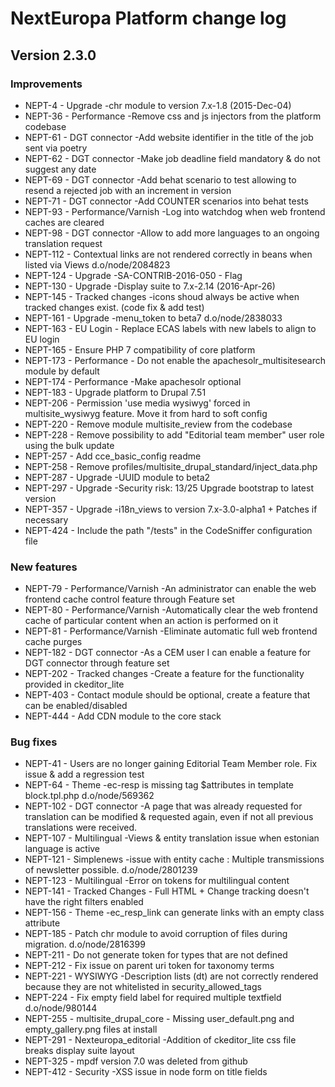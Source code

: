 # NextEuropa Platform change log

## Version 2.3.0

### Improvements
  * NEPT-4 - Upgrade -chr module to version 7.x-1.8 (2015-Dec-04)
  * NEPT-36 - Performance -Remove css and js injectors from the platform codebase
  * NEPT-61 - DGT connector -Add website identifier in the title of the job sent via poetry
  * NEPT-62 - DGT connector -Make job deadline field mandatory & do not suggest any date
  * NEPT-69 - DGT connector -Add behat scenario to test allowing to resend a rejected job with an increment in version
  * NEPT-71 - DGT connector -Add COUNTER scenarios into behat tests
  * NEPT-93 - Performance/Varnish -Log into watchdog when web frontend caches are cleared
  * NEPT-98 - DGT connector -Allow to add more languages to an ongoing translation request
  * NEPT-112 - Contextual links are not rendered correctly in beans when listed via Views d.o/node/2084823
  * NEPT-124 - Upgrade -SA-CONTRIB-2016-050 - Flag
  * NEPT-130 - Upgrade -Display suite to 7.x-2.14 (2016-Apr-26)
  * NEPT-145 - Tracked changes -icons shoud always be active when tracked changes exist. (code fix & add test)
  * NEPT-161 - Upgrade -menu_token to beta7  d.o/node/2838033
  * NEPT-163 - EU Login - Replace ECAS labels with new labels to align to EU login
  * NEPT-165 - Ensure PHP 7 compatibility of core platform
  * NEPT-173 - Performance - Do not enable the apachesolr_multisitesearch module by default
  * NEPT-174 - Performance -Make apachesolr optional
  * NEPT-183 - Upgrade platform to Drupal 7.51
  * NEPT-206 - Permission 'use media wysiwyg' forced in multisite_wysiwyg feature. Move it from hard to soft config
  * NEPT-220 - Remove module multisite_review from the codebase
  * NEPT-228 - Remove possibility to add "Editorial team member" user role using the bulk update
  * NEPT-257 - Add cce_basic_config readme
  * NEPT-258 - Remove profiles/multisite_drupal_standard/inject_data.php
  * NEPT-287 - Upgrade -UUID module to beta2
  * NEPT-297 - Upgrade -Security risk: 13/25 Upgrade bootstrap to latest version
  * NEPT-357 - Upgrade -i18n_views to version 7.x-3.0-alpha1 + Patches if necessary
  * NEPT-424 - Include the path "/tests" in the CodeSniffer configuration file

### New features
  * NEPT-79 - Performance/Varnish -An administrator can enable the web frontend cache control feature through Feature set
  * NEPT-80 - Performance/Varnish -Automatically clear the web frontend cache of particular content when an action is performed on it
  * NEPT-81 - Performance/Varnish -Eliminate automatic full web frontend cache purges
  * NEPT-182 - DGT connector -As a CEM user I can enable a feature for DGT connector through feature set
  * NEPT-202 - Tracked changes -Create a feature for the functionality provided in ckeditor_lite
  * NEPT-403 - Contact module should be optional, create a feature that can be enabled/disabled
  * NEPT-444 - Add CDN module to the core stack

### Bug fixes
  * NEPT-41 - Users are no longer gaining Editorial Team Member role. Fix issue & add a regression test
  * NEPT-64 - Theme -ec-resp is missing tag $attributes in template block.tpl.php d.o/node/569362
  * NEPT-102 - DGT connector -A page that was already requested for translation can be modified & requested again, even if not all previous translations were received.
  * NEPT-107 - Multilingual -Views & entity translation issue when estonian language is active
  * NEPT-121 - Simplenews -issue with entity cache : Multiple transmissions of newsletter possible. d.o/node/2801239
  * NEPT-123 - Multilingual -Error on tokens for multilingual content
  * NEPT-141 - Tracked Changes - Full HTML + Change tracking doesn't have the right filters enabled
  * NEPT-156 - Theme -ec_resp_link can generate links with an empty class attribute
  * NEPT-185 - Patch chr module to avoid corruption of files during migration. d.o/node/2816399
  * NEPT-211 - Do not generate token for types that are not defined
  * NEPT-212 - Fix issue on parent uri token for taxonomy terms
  * NEPT-221 - WYSIWYG -Description lists (dt) are not correctly rendered because they are not whitelisted in security_allowed_tags
  * NEPT-224 - Fix empty field label for required multiple textfield d.o/node/980144
  * NEPT-255 - multisite_drupal_core - Missing user_default.png and empty_gallery.png files at install
  * NEPT-291 - Nexteuropa_editorial -Addition of ckeditor_lite css file breaks display suite layout
  * NEPT-325 - mpdf version 7.0 was deleted from github
  * NEPT-412 - Security -XSS issue in node form on title fields

